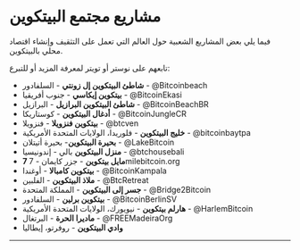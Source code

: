 # مشاريع مجتمع البيتكوين
فيما يلي بعض المشاريع الشعبية حول
العالم التي تعمل على التثقيف وإنشاء
اقتصاد محلي بالبيتكوين.

تابعهم على نوستر أو تويتر لمعرفة المزيد أو
للتبرع:

* **شاطئ البيتكوين إل زونتي** - السلفادور - @Bitcoinbeach
* **بيتكوين إيكاسي** - جنوب أفريقيا - @BitcoinEkasi
* **شاطئ البيتكوين البرازيل** - البرازيل - @BitcoinBeachBR
* **أدغال البيتكوين** - كوستاريكا - @BitcoinJungleCR
* **بيتكوين فنزويلا** - فنزويلا - @btcven
* **خليج البيتكوين** - فلوريدا، الولايات المتحدة الأمريكية - @bitcoinbaytpa
* **بحيرة البيتكوين**- بحيرة أتيتلان - @LakeBitcoin
* **منزل البيتكوين** بالي - إندونيسيا - @btchousebali
* **7 مايل بيتكوين** - جزر كايمان - 7milebitcoin.org
* **بيتكوين كامبالا** - أوغندا - @BitcoinKampala
* **ملاذ البيتكوين** - الفلبين - @BtcRetreat
* **جسر إلى البيتكوين** - المملكة المتحدة - @Bridge2Bitcoin
* **بيتكوين برلين** - السلفادور - @BitcoinBerlinSV
* **هارلم بيتكوين** - نيويورك، الولايات المتحدة الأمريكية - @HarlemBitcoin
* **ماديرا الحرة** - البرتغال - @FREEMadeiraOrg
* **وادي البيتكوين** - روفرتو، إيطاليا

---
